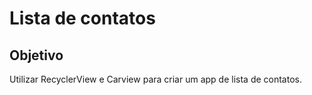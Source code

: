 # Lista de contatos

## Objetivo

Utilizar RecyclerView e Carview para criar um app de lista de contatos.